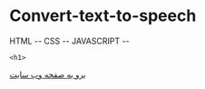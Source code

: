 # Convert-text-to-speech
HTML -- CSS -- JAVASCRIPT --
<br>



    <h1> 
 <a href="//mohammadpaknahad1395.github.io/Convert-text-to-speech/">برو به صفحه وب سایت</a>
    </h1>
